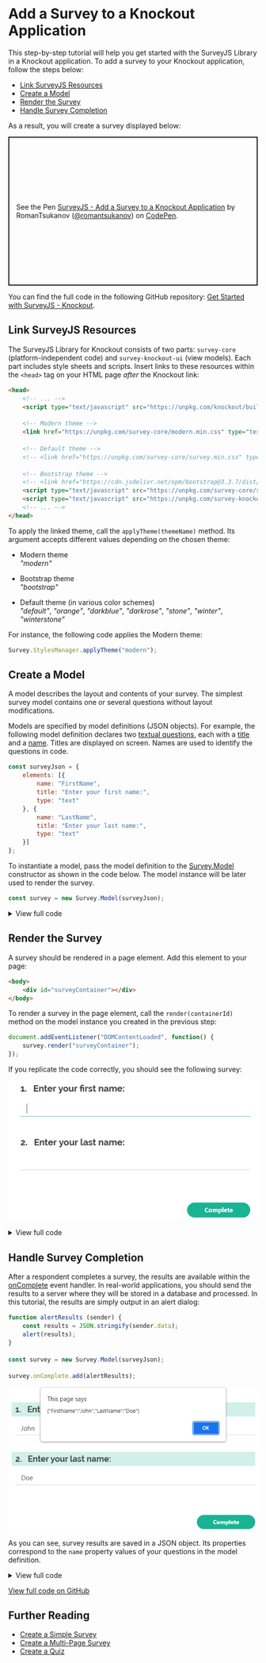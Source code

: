 # Add a Survey to a Knockout Application

This step-by-step tutorial will help you get started with the SurveyJS Library in a Knockout application. To add a survey to your Knockout application, follow the steps below:

- [Link SurveyJS Resources](#link-surveyjs-resources)
- [Create a Model](#create-a-model)
- [Render the Survey](#render-the-survey)
- [Handle Survey Completion](#handle-survey-completion)

As a result, you will create a survey displayed below:

<p class="codepen" data-height="443" data-default-tab="js,result" data-slug-hash="qBPqyVV" data-user="romantsukanov" style="height: 300px; box-sizing: border-box; display: flex; align-items: center; justify-content: center; border: 2px solid; margin: 1em 0; padding: 1em;">
  <span>See the Pen <a href="https://codepen.io/romantsukanov/pen/qBPqyVV">
  SurveyJS - Add a Survey to a Knockout Application</a> by RomanTsukanov (<a href="https://codepen.io/romantsukanov">@romantsukanov</a>)
  on <a href="https://codepen.io">CodePen</a>.</span>
</p>
<script async src="https://cpwebassets.codepen.io/assets/embed/ei.js"></script>

You can find the full code in the following GitHub repository: <a href="https://github.com/surveyjs/code-examples/tree/main/get-started-knockout" target="_blank">Get Started with SurveyJS - Knockout</a>.

## Link SurveyJS Resources

The SurveyJS Library for Knockout consists of two parts: `survey-core` (platform-independent code) and `survey-knockout-ui` (view models). Each part includes style sheets and scripts. Insert links to these resources within the `<head>` tag on your HTML page _after_ the Knockout link:

```html
<head>
    <!-- ... -->
    <script type="text/javascript" src="https://unpkg.com/knockout/build/output/knockout-latest.js"></script>

    <!-- Modern theme -->
    <link href="https://unpkg.com/survey-core/modern.min.css" type="text/css" rel="stylesheet">

    <!-- Default theme -->
    <!-- <link href="https://unpkg.com/survey-core/survey.min.css" type="text/css" rel="stylesheet"> -->

    <!-- Bootstrap theme -->
    <!-- <link href="https://cdn.jsdelivr.net/npm/bootstrap@3.3.7/dist/css/bootstrap.min.css" rel="stylesheet"> -->
    <script type="text/javascript" src="https://unpkg.com/survey-core/survey.core.min.js"></script>
    <script type="text/javascript" src="https://unpkg.com/survey-knockout-ui/survey-knockout-ui.min.js"></script>
    <!-- ... -->
</head>
```

To apply the linked theme, call the `applyTheme(themeName)` method. Its argument accepts different values depending on the chosen theme:

- Modern theme      
*"modern"*

- Bootstrap theme       
*"bootstrap"*

- Default theme (in various color schemes)     
*"default"*, *"orange"*, *"darkblue"*, *"darkrose"*, *"stone"*, *"winter"*, *"winterstone"*

For instance, the following code applies the Modern theme:

```js
Survey.StylesManager.applyTheme("modern");
```

## Create a Model

A model describes the layout and contents of your survey. The simplest survey model contains one or several questions without layout modifications.

Models are specified by model definitions (JSON objects). For example, the following model definition declares two [textual questions](https://surveyjs.io/Documentation/Library?id=questiontextmodel), each with a [title](https://surveyjs.io/Documentation/Library?id=questiontextmodel#title) and a [name](https://surveyjs.io/Documentation/Library?id=questiontextmodel#name). Titles are displayed on screen. Names are used to identify the questions in code.

```js
const surveyJson = {
    elements: [{
        name: "FirstName",
        title: "Enter your first name:",
        type: "text"
    }, {
        name: "LastName",
        title: "Enter your last name:",
        type: "text"
    }]
};
```

To instantiate a model, pass the model definition to the [Survey.Model](https://surveyjs.io/Documentation/Library?id=surveymodel) constructor as shown in the code below. The model instance will be later used to render the survey.

```js
const survey = new Survey.Model(surveyJson);
```

<details>
    <summary>View full code</summary>  

```html
<!DOCTYPE html>
<html>
<head>
    <title>My First Survey</title>
    <meta charset="utf-8">
    <script type="text/javascript" src="https://unpkg.com/knockout/build/output/knockout-latest.js"></script>

    <!-- Modern theme -->
    <link href="https://unpkg.com/survey-core/modern.min.css" type="text/css" rel="stylesheet">

    <!-- Default theme -->
    <!-- <link href="https://unpkg.com/survey-core/survey.min.css" type="text/css" rel="stylesheet"> -->

    <!-- Bootstrap theme -->
    <!-- <link href="https://cdn.jsdelivr.net/npm/bootstrap@3.3.7/dist/css/bootstrap.min.css" rel="stylesheet"> -->
    <script type="text/javascript" src="https://unpkg.com/survey-core/survey.core.min.js"></script>
    <script type="text/javascript" src="https://unpkg.com/survey-knockout-ui/survey-knockout-ui.min.js"></script>
    <script type="text/javascript" src="index.js"></script>
</head>
<body>
</body>
</html>
```

```js
Survey
    .StylesManager
    .applyTheme("modern");

const surveyJson = {
    elements: [{
        name: "FirstName",
        title: "Enter your first name:",
        type: "text"
    }, {
        name: "LastName",
        title: "Enter your last name:",
        type: "text"
    }]
};

const survey = new Survey.Model(surveyJson);
```
</details> 

## Render the Survey

A survey should be rendered in a page element. Add this element to your page:

```html
<body>
    <div id="surveyContainer"></div>
</body>
```

To render a survey in the page element, call the `render(containerId)` method on the model instance you created in the previous step:

```js
document.addEventListener("DOMContentLoaded", function() {
    survey.render("surveyContainer");
});
```

If you replicate the code correctly, you should see the following survey:

![Get Started with SurveyJS - Primitive Survey](images/get-started-primitive-survey.png)

<details>
    <summary>View full code</summary>  

```html
<!DOCTYPE html>
<html>
<head>
    <title>My First Survey</title>
    <meta charset="utf-8">
    <script type="text/javascript" src="https://unpkg.com/knockout/build/output/knockout-latest.js"></script>

    <!-- Modern theme -->
    <link href="https://unpkg.com/survey-core/modern.min.css" type="text/css" rel="stylesheet">

    <!-- Default theme -->
    <!-- <link href="https://unpkg.com/survey-core/survey.min.css" type="text/css" rel="stylesheet"> -->

    <!-- Bootstrap theme -->
    <!-- <link href="https://cdn.jsdelivr.net/npm/bootstrap@3.3.7/dist/css/bootstrap.min.css" rel="stylesheet"> -->
    <script type="text/javascript" src="https://unpkg.com/survey-core/survey.core.min.js"></script>
    <script type="text/javascript" src="https://unpkg.com/survey-knockout-ui/survey-knockout-ui.min.js"></script>
    <script type="text/javascript" src="index.js"></script>
</head>
<body>
    <div id="surveyContainer"></div>
</body>
</html>
```

```js
Survey
    .StylesManager
    .applyTheme("modern");

const surveyJson = {
    elements: [{
        name: "FirstName",
        title: "Enter your first name:",
        type: "text"
    }, {
        name: "LastName",
        title: "Enter your last name:",
        type: "text"
    }]
};

const survey = new Survey.Model(surveyJson);

document.addEventListener("DOMContentLoaded", function() {
    survey.render("surveyContainer");
});
```
</details>

## Handle Survey Completion

After a respondent completes a survey, the results are available within the [onComplete](https://surveyjs.io/Documentation/Library?id=surveymodel#onComplete) event handler. In real-world applications, you should send the results to a server where they will be stored in a database and processed. In this tutorial, the results are simply output in an alert dialog:

```js
function alertResults (sender) {
    const results = JSON.stringify(sender.data);
    alert(results);
}

const survey = new Survey.Model(surveyJson);

survey.onComplete.add(alertResults);
```

![Get Started with SurveyJS - Survey Results](images/get-started-primitive-survey-alert.png)

As you can see, survey results are saved in a JSON object. Its properties correspond to the `name` property values of your questions in the model definition.

<details>
    <summary>View full code</summary>  

```html
<!DOCTYPE html>
<html>
<head>
    <title>My First Survey</title>
    <meta charset="utf-8">
    <script type="text/javascript" src="https://unpkg.com/knockout/build/output/knockout-latest.js"></script>

    <!-- Modern theme -->
    <link href="https://unpkg.com/survey-core/modern.min.css" type="text/css" rel="stylesheet">

    <!-- Default theme -->
    <!-- <link href="https://unpkg.com/survey-core/survey.min.css" type="text/css" rel="stylesheet"> -->

    <!-- Bootstrap theme -->
    <!-- <link href="https://cdn.jsdelivr.net/npm/bootstrap@3.3.7/dist/css/bootstrap.min.css" rel="stylesheet"> -->
    <script type="text/javascript" src="https://unpkg.com/survey-core/survey.core.min.js"></script>
    <script type="text/javascript" src="https://unpkg.com/survey-knockout-ui/survey-knockout-ui.min.js"></script>
    <script type="text/javascript" src="index.js"></script>
</head>
<body>
    <div id="surveyContainer"></div>
</body>
</html>
```

```js
Survey
    .StylesManager
    .applyTheme("modern");

const surveyJson = {
    elements: [{
        name: "FirstName",
        title: "Enter your first name:",
        type: "text"
    }, {
        name: "LastName",
        title: "Enter your last name:",
        type: "text"
    }]
};

const survey = new Survey.Model(surveyJson);

function alertResults (sender) {
    const results = JSON.stringify(sender.data);
    alert(results);
}

survey.onComplete.add(alertResults);

document.addEventListener("DOMContentLoaded", function() {
    survey.render("surveyContainer");
});
```
</details>

<a href="https://github.com/surveyjs/code-examples/tree/main/get-started-knockout" target="_blank">View full code on GitHub</a>

## Further Reading

- [Create a Simple Survey](https://surveyjs.io/Documentation/Library?id=design-survey-create-a-simple-survey)
- [Create a Multi-Page Survey](https://surveyjs.io/Documentation/Library?id=design-survey-create-a-multi-page-survey)
- [Create a Quiz](https://surveyjs.io/Documentation/Library?id=design-survey-create-a-quiz)
